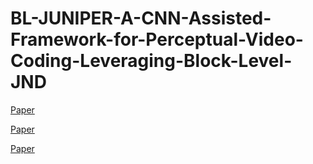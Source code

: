 # BL-JUNIPER-A-CNN-Assisted-Framework-for-Perceptual-Video-Coding-Leveraging-Block-Level-JND

[Paper]([url](https://ieeexplore.ieee.org/abstract/document/981050))

[Paper]([url](https://ieeexplore.ieee.org/abstract/document/9810507))

[Paper](https://ieeexplore.ieee.org/abstract/document/9810507)

